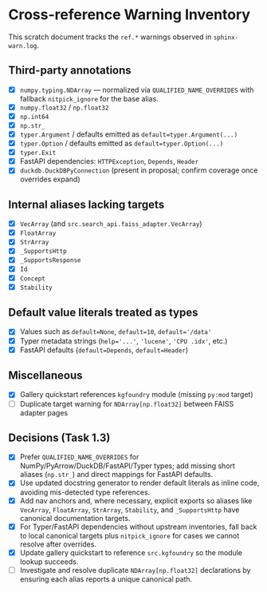 # Cross-reference Warning Inventory

This scratch document tracks the `ref.*` warnings observed in `sphinx-warn.log`.

## Third-party annotations
- [x] `numpy.typing.NDArray` — normalized via `QUALIFIED_NAME_OVERRIDES` with fallback `nitpick_ignore` for the base alias.
- [x] `numpy.float32` / `np.float32`
- [x] `np.int64`
- [x] `np.str_`
- [x] `typer.Argument` / defaults emitted as `default=typer.Argument(...)`
- [x] `typer.Option` / defaults emitted as `default=typer.Option(...)`
- [x] `typer.Exit`
- [x] FastAPI dependencies: `HTTPException`, `Depends`, `Header`
- [x] `duckdb.DuckDBPyConnection` (present in proposal; confirm coverage once overrides expand)

## Internal aliases lacking targets
- [x] `VecArray` (and `src.search_api.faiss_adapter.VecArray`)
- [x] `FloatArray`
- [x] `StrArray`
- [x] `_SupportsHttp`
- [x] `_SupportsResponse`
- [x] `Id`
- [x] `Concept`
- [x] `Stability`

## Default value literals treated as types
- [x] Values such as `default=None`, `default=10`, `default='/data'`
- [x] Typer metadata strings (`help='...'`, `'lucene'`, `'CPU .idx'`, etc.)
- [x] FastAPI defaults (`default=Depends`, `default=Header`)

## Miscellaneous
- [x] Gallery quickstart references `kgfoundry` module (missing `py:mod` target)
- [ ] Duplicate target warning for `NDArray[np.float32]` between FAISS adapter pages

## Decisions (Task 1.3)
- [x] Prefer `QUALIFIED_NAME_OVERRIDES` for NumPy/PyArrow/DuckDB/FastAPI/Typer types; add missing short aliases (`np.str_`) and direct mappings for FastAPI defaults.
- [x] Use updated docstring generator to render default literals as inline code, avoiding mis-detected type references.
- [x] Add nav anchors and, where necessary, explicit exports so aliases like `VecArray`, `FloatArray`, `StrArray`, `Stability`, and `_SupportsHttp` have canonical documentation targets.
- [x] For Typer/FastAPI dependencies without upstream inventories, fall back to local canonical targets plus `nitpick_ignore` for cases we cannot resolve after overrides.
- [x] Update gallery quickstart to reference `src.kgfoundry` so the module lookup succeeds.
- [ ] Investigate and resolve duplicate `NDArray[np.float32]` declarations by ensuring each alias reports a unique canonical path.
